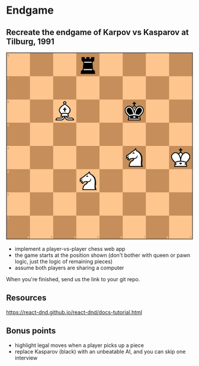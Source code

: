 # Endgame

## Recreate the endgame of Karpov vs Kasparov at Tilburg, 1991

![black\_has\_the\_next\_move.png](https://github.com/HIVERY/endgame/blob/master/black_has_the_next_move.png)

- implement a player-vs-player chess web app
- the game starts at the position shown (don't bother with queen or pawn logic, just the logic of remaining pieces)
- assume both players are sharing a computer

When you're finished, send us the link to your git repo.

## Resources

https://react-dnd.github.io/react-dnd/docs-tutorial.html

## Bonus points

- highlight legal moves when a player picks up a piece
- replace Kasparov (black) with an unbeatable AI, and you can skip one interview
